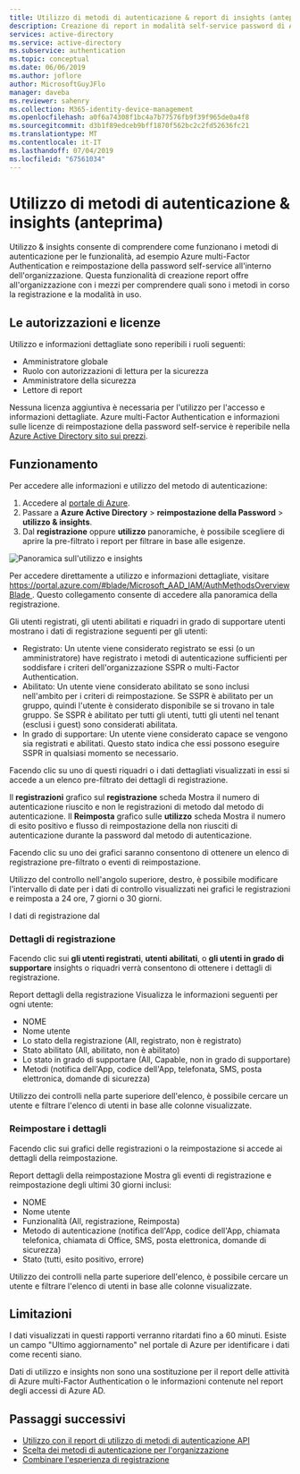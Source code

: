 ```yaml
---
title: Utilizzo di metodi di autenticazione & report di insights (anteprima) - Azure Active Directory
description: Creazione di report in modalità self-service password di Azure AD reset e utilizzo del metodo di autenticazione multi-Factor Authentication
services: active-directory
ms.service: active-directory
ms.subservice: authentication
ms.topic: conceptual
ms.date: 06/06/2019
ms.author: joflore
author: MicrosoftGuyJFlo
manager: daveba
ms.reviewer: sahenry
ms.collection: M365-identity-device-management
ms.openlocfilehash: a0f6a74308f1bc4a7b77576fb9f39f965de0a4f8
ms.sourcegitcommit: d3b1f89edceb9bff1870f562bc2c2fd52636fc21
ms.translationtype: MT
ms.contentlocale: it-IT
ms.lasthandoff: 07/04/2019
ms.locfileid: "67561034"
---
```

# <a name="authentication-methods-usage--insights-preview"></a>Utilizzo di metodi di autenticazione & insights (anteprima)

Utilizzo & insights consente di comprendere come funzionano i metodi di autenticazione per le funzionalità, ad esempio Azure multi-Factor Authentication e reimpostazione della password self-service all'interno dell'organizzazione. Questa funzionalità di creazione report offre all'organizzazione con i mezzi per comprendere quali sono i metodi in corso la registrazione e la modalità in uso.

## <a name="permissions-and-licenses"></a>Le autorizzazioni e licenze

Utilizzo e informazioni dettagliate sono reperibili i ruoli seguenti:

- Amministratore globale
- Ruolo con autorizzazioni di lettura per la sicurezza
- Amministratore della sicurezza
- Lettore di report

Nessuna licenza aggiuntiva è necessaria per l'utilizzo per l'accesso e informazioni dettagliate. Azure multi-Factor Authentication e informazioni sulle licenze di reimpostazione della password self-service è reperibile nella [Azure Active Directory sito sui prezzi](https://azure.microsoft.com/pricing/details/active-directory/).

## <a name="how-it-works"></a>Funzionamento

Per accedere alle informazioni e utilizzo del metodo di autenticazione:

1. Accedere al [portale di Azure](https://portal.azure.com).
1. Passare a **Azure Active Directory** > **reimpostazione della Password** > **utilizzo & insights**.
1. Dal **registrazione** oppure **utilizzo** panoramiche, è possibile scegliere di aprire la pre-filtrato i report per filtrare in base alle esigenze.

![Panoramica sull'utilizzo e insights](./media/howto-authentication-methods-usage-insights/usage-insights-overview.png)

Per accedere direttamente a utilizzo e informazioni dettagliate, visitare [ https://portal.azure.com/#blade/Microsoft_AAD_IAM/AuthMethodsOverviewBlade ](https://portal.azure.com/#blade/Microsoft_AAD_IAM/AuthMethodsOverviewBlade). Questo collegamento consente di accedere alla panoramica della registrazione.

Gli utenti registrati, gli utenti abilitati e riquadri in grado di supportare utenti mostrano i dati di registrazione seguenti per gli utenti:

- Registrato: Un utente viene considerato registrato se essi (o un amministratore) have registrato i metodi di autenticazione sufficienti per soddisfare i criteri dell'organizzazione SSPR o multi-Factor Authentication.
- Abilitato: Un utente viene considerato abilitato se sono inclusi nell'ambito per i criteri di reimpostazione. Se SSPR è abilitato per un gruppo, quindi l'utente è considerato disponibile se si trovano in tale gruppo. Se SSPR è abilitato per tutti gli utenti, tutti gli utenti nel tenant (esclusi i guest) sono considerati abilitata.
- In grado di supportare: Un utente viene considerato capace se vengono sia registrati e abilitati. Questo stato indica che essi possono eseguire SSPR in qualsiasi momento se necessario.

Facendo clic su uno di questi riquadri o i dati dettagliati visualizzati in essi si accede a un elenco pre-filtrato dei dettagli di registrazione.

Il **registrazioni** grafico sul **registrazione** scheda Mostra il numero di autenticazione riuscito e non le registrazioni di metodo dal metodo di autenticazione. Il **Reimposta** grafico sulle **utilizzo** scheda Mostra il numero di esito positivo e flusso di reimpostazione della non riusciti di autenticazione durante la password dal metodo di autenticazione.

Facendo clic su uno dei grafici saranno consentono di ottenere un elenco di registrazione pre-filtrato o eventi di reimpostazione.

Utilizzo del controllo nell'angolo superiore, destro, è possibile modificare l'intervallo di date per i dati di controllo visualizzati nei grafici le registrazioni e reimposta a 24 ore, 7 giorni o 30 giorni.

I dati di registrazione dal 

### <a name="registration-details"></a>Dettagli di registrazione

Facendo clic sui **gli utenti registrati**, **utenti abilitati**, o **gli utenti in grado di supportare** insights o riquadri verrà consentono di ottenere i dettagli di registrazione.

Report dettagli della registrazione Visualizza le informazioni seguenti per ogni utente:

- NOME
- Nome utente
- Lo stato della registrazione (All, registrato, non è registrato)
- Stato abilitato (All, abilitato, non è abilitato)
- Lo stato in grado di supportare (All, Capable, non in grado di supportare)
- Metodi (notifica dell'App, codice dell'App, telefonata, SMS, posta elettronica, domande di sicurezza)

Utilizzo dei controlli nella parte superiore dell'elenco, è possibile cercare un utente e filtrare l'elenco di utenti in base alle colonne visualizzate.

### <a name="reset-details"></a>Reimpostare i dettagli

Facendo clic sui grafici delle registrazioni o la reimpostazione si accede ai dettagli della reimpostazione.

Report dettagli della reimpostazione Mostra gli eventi di registrazione e reimpostazione degli ultimi 30 giorni inclusi:

- NOME
- Nome utente
- Funzionalità (All, registrazione, Reimposta)
- Metodo di autenticazione (notifica dell'App, codice dell'App, chiamata telefonica, chiamata di Office, SMS, posta elettronica, domande di sicurezza)
- Stato (tutti, esito positivo, errore)

Utilizzo dei controlli nella parte superiore dell'elenco, è possibile cercare un utente e filtrare l'elenco di utenti in base alle colonne visualizzate.

## <a name="limitations"></a>Limitazioni

I dati visualizzati in questi rapporti verranno ritardati fino a 60 minuti. Esiste un campo "Ultimo aggiornamento" nel portale di Azure per identificare i dati come recenti siano.

Dati di utilizzo e insights non sono una sostituzione per il report delle attività di Azure multi-Factor Authentication o le informazioni contenute nel report degli accessi di Azure AD.

## <a name="next-steps"></a>Passaggi successivi

- [Utilizzo con il report di utilizzo di metodi di autenticazione API](https://docs.microsoft.com/graph/api/resources/authenticationmethods-usage-insights-overview?view=graph-rest-beta)
- [Scelta dei metodi di autenticazione per l'organizzazione](concept-authentication-methods.md)
- [Combinare l'esperienza di registrazione](concept-registration-mfa-sspr-combined.md)
